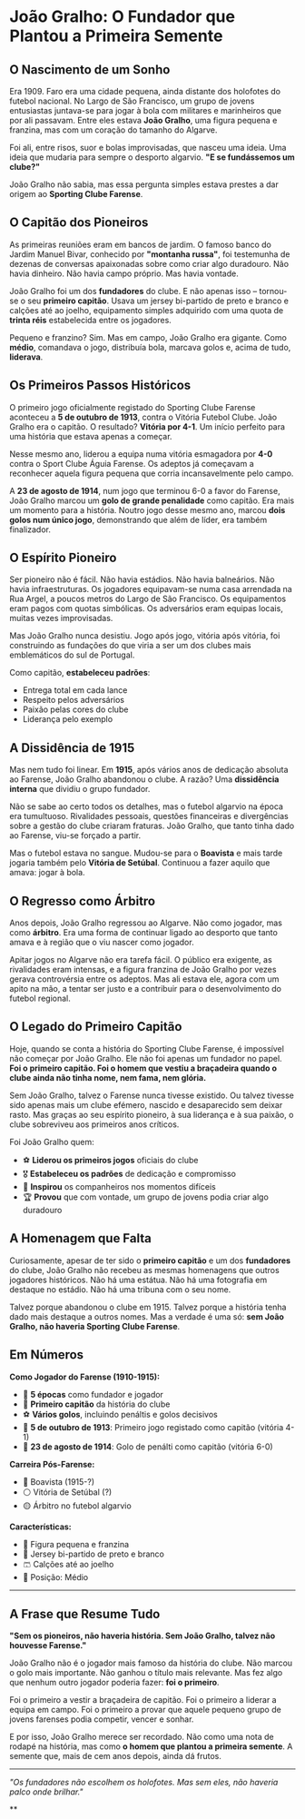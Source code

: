 # João Gralho: O Fundador que Plantou a Primeira Semente

## O Nascimento de um Sonho

Era 1909. Faro era uma cidade pequena, ainda distante dos holofotes do futebol nacional. No Largo de São Francisco, um grupo de jovens entusiastas juntava-se para jogar à bola com militares e marinheiros que por ali passavam. Entre eles estava **João Gralho**, uma figura pequena e franzina, mas com um coração do tamanho do Algarve.

Foi ali, entre risos, suor e bolas improvisadas, que nasceu uma ideia. Uma ideia que mudaria para sempre o desporto algarvio. **"E se fundássemos um clube?"**

João Gralho não sabia, mas essa pergunta simples estava prestes a dar origem ao **Sporting Clube Farense**.

## O Capitão dos Pioneiros

As primeiras reuniões eram em bancos de jardim. O famoso banco do Jardim Manuel Bivar, conhecido por **"montanha russa"**, foi testemunha de dezenas de conversas apaixonadas sobre como criar algo duradouro. Não havia dinheiro. Não havia campo próprio. Mas havia vontade.

João Gralho foi um dos **fundadores** do clube. E não apenas isso – tornou-se o seu **primeiro capitão**. Usava um jersey bi-partido de preto e branco e calções até ao joelho, equipamento simples adquirido com uma quota de **trinta réis** estabelecida entre os jogadores.

Pequeno e franzino? Sim. Mas em campo, João Gralho era gigante. Como **médio**, comandava o jogo, distribuía bola, marcava golos e, acima de tudo, **liderava**.

## Os Primeiros Passos Históricos

O primeiro jogo oficialmente registado do Sporting Clube Farense aconteceu a **5 de outubro de 1913**, contra o Vitória Futebol Clube. João Gralho era o capitão. O resultado? **Vitória por 4-1**. Um início perfeito para uma história que estava apenas a começar.

Nesse mesmo ano, liderou a equipa numa vitória esmagadora por **4-0** contra o Sport Clube Águia Farense. Os adeptos já começavam a reconhecer aquela figura pequena que corria incansavelmente pelo campo.

A **23 de agosto de 1914**, num jogo que terminou 6-0 a favor do Farense, João Gralho marcou um **golo de grande penalidade** como capitão. Era mais um momento para a história. Noutro jogo desse mesmo ano, marcou **dois golos num único jogo**, demonstrando que além de líder, era também finalizador.

## O Espírito Pioneiro

Ser pioneiro não é fácil. Não havia estádios. Não havia balneários. Não havia infraestruturas. Os jogadores equipavam-se numa casa arrendada na Rua Argel, a poucos metros do Largo de São Francisco. Os equipamentos eram pagos com quotas simbólicas. Os adversários eram equipas locais, muitas vezes improvisadas.

Mas João Gralho nunca desistiu. Jogo após jogo, vitória após vitória, foi construindo as fundações do que viria a ser um dos clubes mais emblemáticos do sul de Portugal.

Como capitão, **estabeleceu padrões**:
- Entrega total em cada lance
- Respeito pelos adversários
- Paixão pelas cores do clube
- Liderança pelo exemplo

## A Dissidência de 1915

Mas nem tudo foi linear. Em **1915**, após vários anos de dedicação absoluta ao Farense, João Gralho abandonou o clube. A razão? Uma **dissidência interna** que dividiu o grupo fundador.

Não se sabe ao certo todos os detalhes, mas o futebol algarvio na época era tumultuoso. Rivalidades pessoais, questões financeiras e divergências sobre a gestão do clube criaram fraturas. João Gralho, que tanto tinha dado ao Farense, viu-se forçado a partir.

Mas o futebol estava no sangue. Mudou-se para o **Boavista** e mais tarde jogaria também pelo **Vitória de Setúbal**. Continuou a fazer aquilo que amava: jogar à bola.

## O Regresso como Árbitro

Anos depois, João Gralho regressou ao Algarve. Não como jogador, mas como **árbitro**. Era uma forma de continuar ligado ao desporto que tanto amava e à região que o viu nascer como jogador.

Apitar jogos no Algarve não era tarefa fácil. O público era exigente, as rivalidades eram intensas, e a figura franzina de João Gralho por vezes gerava controvérsia entre os adeptos. Mas ali estava ele, agora com um apito na mão, a tentar ser justo e a contribuir para o desenvolvimento do futebol regional.

## O Legado do Primeiro Capitão

Hoje, quando se conta a história do Sporting Clube Farense, é impossível não começar por João Gralho. Ele não foi apenas um fundador no papel. **Foi o primeiro capitão. Foi o homem que vestiu a braçadeira quando o clube ainda não tinha nome, nem fama, nem glória.**

Sem João Gralho, talvez o Farense nunca tivesse existido. Ou talvez tivesse sido apenas mais um clube efémero, nascido e desaparecido sem deixar rasto. Mas graças ao seu espírito pioneiro, à sua liderança e à sua paixão, o clube sobreviveu aos primeiros anos críticos.

Foi João Gralho quem:
- ⚽ **Liderou os primeiros jogos** oficiais do clube
- 🎖️ **Estabeleceu os padrões** de dedicação e compromisso
- 💪 **Inspirou** os companheiros nos momentos difíceis
- 🏆 **Provou** que com vontade, um grupo de jovens podia criar algo duradouro

## A Homenagem que Falta

Curiosamente, apesar de ter sido o **primeiro capitão** e um dos **fundadores** do clube, João Gralho não recebeu as mesmas homenagens que outros jogadores históricos. Não há uma estátua. Não há uma fotografia em destaque no estádio. Não há uma tribuna com o seu nome.

Talvez porque abandonou o clube em 1915. Talvez porque a história tenha dado mais destaque a outros nomes. Mas a verdade é uma só: **sem João Gralho, não haveria Sporting Clube Farense**.

## Em Números

**Como Jogador do Farense (1910-1915):**
- 🎽 **5 épocas** como fundador e jogador
- 👑 **Primeiro capitão** da história do clube
- ⚽ **Vários golos**, incluindo penáltis e golos decisivos
- 📅 **5 de outubro de 1913**: Primeiro jogo registado como capitão (vitória 4-1)
- 📅 **23 de agosto de 1914**: Golo de penálti como capitão (vitória 6-0)

**Carreira Pós-Farense:**
- 🔵 Boavista (1915-?)
- ⚪ Vitória de Setúbal (?)
- 🟡 Árbitro no futebol algarvio

**Características:**
- 📏 Figura pequena e franzina
- 👕 Jersey bi-partido de preto e branco
- 🩳 Calções até ao joelho
- 🎯 Posição: Médio

---

## A Frase que Resume Tudo

**"Sem os pioneiros, não haveria história. Sem João Gralho, talvez não houvesse Farense."**

João Gralho não é o jogador mais famoso da história do clube. Não marcou o golo mais importante. Não ganhou o título mais relevante. Mas fez algo que nenhum outro jogador poderia fazer: **foi o primeiro**.

Foi o primeiro a vestir a braçadeira de capitão. Foi o primeiro a liderar a equipa em campo. Foi o primeiro a provar que aquele pequeno grupo de jovens farenses podia competir, vencer e sonhar.

E por isso, João Gralho merece ser recordado. Não como uma nota de rodapé na história, mas como **o homem que plantou a primeira semente**. A semente que, mais de cem anos depois, ainda dá frutos.

---

*"Os fundadores não escolhem os holofotes. Mas sem eles, não haveria palco onde brilhar."*

**